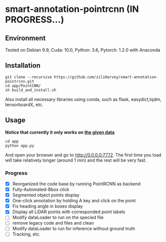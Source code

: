# smart-annotation-pointrcnn (IN PROGRESS...)
## Environment
Tested on Debian 9.9, Cuda: 10.0, Python: 3.6, Pytorch: 1.2.0 with Anaconda

## Installation
```
git clone --recursive https://github.com/ziliHarvey/smart-annotation-pointrcnn.git
cd app/PointCNN/
sh build_and_install.sh
```
Also install all necessary libraries using conda, such as flask, easydict,tqdm, tensorboardX, etc.

## Usage
**Notice that currently it only works on [the given data](https://github.com/ziliHarvey/smart-annotation-pointrcnn/tree/master/app/test_dataset/0_drive_0064_sync/sample/argoverse/lidar)**
```
cd app
python app.py
```
And open your browser and go to http://0.0.0.0:7772. The first time you load will take relatively longer (around 1 min)
and the rest will be very fast.

### Progress
- [x] Reorganized the code base by running PointRCNN as backend
- [x] Fully-Automated-Bbox click
- [x] Segmented object points display
- [x] One-click annotation by holding A key and click on the point
- [x] Fix heading angle in boxes display
- [x] Display all LiDAR points with corresponded point labels
- [ ] Modify dataLoader to run on the specied file
- [ ] remove legacy code and files and clean
- [ ] Modify dataLoader to run for inference without ground truth
- [ ] Tracking, etc.
